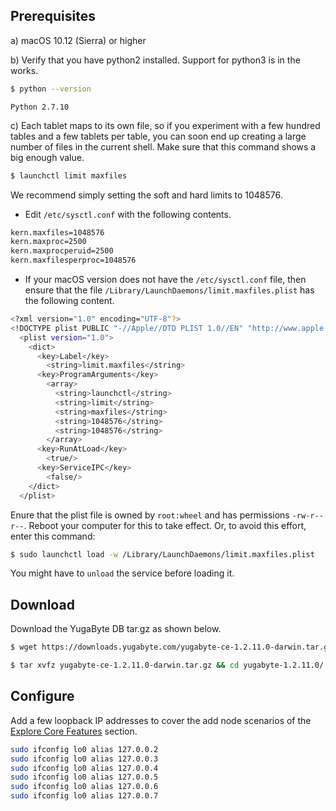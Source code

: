 ## Prerequisites

a) <i class="fab fa-apple" aria-hidden="true"></i> macOS 10.12 (Sierra) or higher

b) Verify that you have python2 installed. Support for python3 is in the works.

```sh
$ python --version
```
```
Python 2.7.10
```

c) Each tablet maps to its own file, so if you experiment with a few hundred tables and a few tablets per table, you can soon end up creating a large number of files in the current shell. Make sure that this command shows a big enough value.

```sh
$ launchctl limit maxfiles
```
We recommend simply setting the soft and hard limits to 1048576.

- Edit `/etc/sysctl.conf` with the following contents.

```sh
kern.maxfiles=1048576                                                                                
kern.maxproc=2500                                                                                    
kern.maxprocperuid=2500                                                                              
kern.maxfilesperproc=1048576
```

- If your macOS version does not have the `/etc/sysctl.conf` file, then ensure that the file `/Library/LaunchDaemons/limit.maxfiles.plist` has the following content.

```sh
<?xml version="1.0" encoding="UTF-8"?>
<!DOCTYPE plist PUBLIC "-//Apple//DTD PLIST 1.0//EN" "http://www.apple.com/DTDs/PropertyList-1.0.dtd">
  <plist version="1.0">
    <dict>
      <key>Label</key>
        <string>limit.maxfiles</string>
      <key>ProgramArguments</key>
        <array>
          <string>launchctl</string>
          <string>limit</string>
          <string>maxfiles</string>
          <string>1048576</string>
          <string>1048576</string>
        </array>
      <key>RunAtLoad</key>
        <true/>
      <key>ServiceIPC</key>
        <false/>
    </dict>
  </plist>
```

Enure that the plist file is owned by `root:wheel` and has permissions `-rw-r--r--`. Reboot your computer for this to take effect. Or, to avoid this effort, enter this command:

```sh
$ sudo launchctl load -w /Library/LaunchDaemons/limit.maxfiles.plist
```
You might have to `unload` the service before loading it.

## Download

Download the YugaByte DB tar.gz as shown below.

```sh
$ wget https://downloads.yugabyte.com/yugabyte-ce-1.2.11.0-darwin.tar.gz
```

```sh
$ tar xvfz yugabyte-ce-1.2.11.0-darwin.tar.gz && cd yugabyte-1.2.11.0/
```

## Configure

Add a few loopback IP addresses to cover the add node scenarios of the [Explore Core Features](../../explore/) section.

```sh
sudo ifconfig lo0 alias 127.0.0.2
sudo ifconfig lo0 alias 127.0.0.3
sudo ifconfig lo0 alias 127.0.0.4
sudo ifconfig lo0 alias 127.0.0.5
sudo ifconfig lo0 alias 127.0.0.6
sudo ifconfig lo0 alias 127.0.0.7
```
